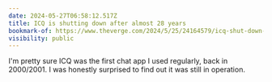```yaml
---
date: 2024-05-27T06:58:12.517Z
title: ICQ is shutting down after almost 28 years
bookmark-of: https://www.theverge.com/2024/5/25/24164579/icq-shut-down-june
visibility: public
---
```


I'm pretty sure ICQ was the first chat app I used regularly, back in 2000/2001. I was honestly surprised to find out it was still in operation.
